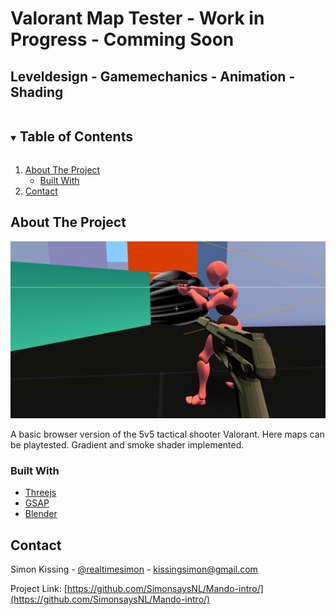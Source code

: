 # Valorant Map Tester - Work in Progress - Comming Soon
## Leveldesign - Gamemechanics - Animation - Shading

<!-- <br />
<p align="center">
    <br />
    <a href="https://raw.githack.com/SimonsaysNL/Valorant-Map-Tester/master/intro/index.html">View Demo</a>
    ·
    <a href="https://github.com/SimonsaysNL/Valorant-Map-Tester/issues">Report Bug</a>
    ·
    <a href="https://github.com/SimonsaysNL/Valorant-Map-Tester/issues">Request Feature</a>
  </p>
</p> -->



<!-- TABLE OF CONTENTS -->
<details open="open">
  <summary><h2 style="display: inline-block">Table of Contents</h2></summary>
  <ol>
    <li>
      <a href="#about-the-project">About The Project</a>
      <ul>
        <li><a href="#built-with">Built With</a></li>
      </ul>
    </li>
    <li><a href="#contact">Contact</a></li>
  </ol>
</details>



<!-- ABOUT THE PROJECT -->
## About The Project

![](valmaptest.png)

A basic browser version of the 5v5 tactical shooter Valorant. Here maps can be playtested.
Gradient and smoke shader implemented.

### Built With

* [Threejs](https://threejs.org/)
* [GSAP](https://greensock.com/gsap/)
* [Blender](https://www.blender.org/)

<!-- CONTACT -->
## Contact


Simon Kissing - [@realtimesimon](https://twitter.com/realtimesimon) - kissingsimon@gmail.com

Project Link: [https://github.com/SimonsaysNL/Mando-intro/](https://github.com/SimonsaysNL/Mando-intro/)
